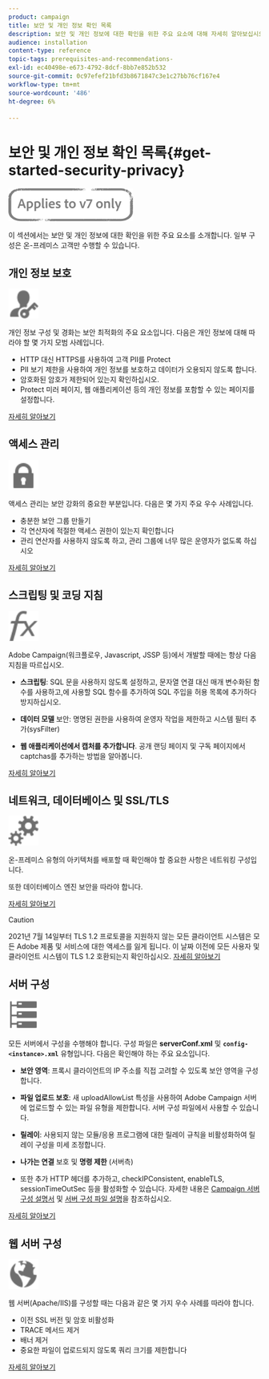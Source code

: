 ```yaml
---
product: campaign
title: 보안 및 개인 정보 확인 목록
description: 보안 및 개인 정보에 대한 확인을 위한 주요 요소에 대해 자세히 알아보십시오.
audience: installation
content-type: reference
topic-tags: prerequisites-and-recommendations-
exl-id: ec40498e-e673-4792-8dcf-8bb7e852b532
source-git-commit: 0c97efef21bfd3b8671847c3e1c27bb76cf167e4
workflow-type: tm+mt
source-wordcount: '486'
ht-degree: 6%

---
```


# 보안 및 개인 정보 확인 목록{#get-started-security-privacy}

![](../../assets/v7-only.svg)

이 섹션에서는 보안 및 개인 정보에 대한 확인을 위한 주요 요소를 소개합니다. 일부 구성은 온-프레미스 고객만 수행할 수 있습니다.

## 개인 정보 보호

<img src="assets/do-not-localize/icon_privacy.svg" width="60px">

개인 정보 구성 및 경화는 보안 최적화의 주요 요소입니다. 다음은 개인 정보에 대해 따라야 할 몇 가지 모범 사례입니다.

* HTTP 대신 HTTPS를 사용하여 고객 PII를 Protect
* PII 보기 제한을 사용하여 개인 정보를 보호하고 데이터가 오용되지 않도록 합니다.
* 암호화된 암호가 제한되어 있는지 확인하십시오.
* Protect 미러 페이지, 웹 애플리케이션 등의 개인 정보를 포함할 수 있는 페이지를 설정합니다.

[자세히 알아보기](../../installation/using/privacy.md)

## 액세스 관리

<img src="assets/do-not-localize/icon_access.svg" width="60px">

액세스 관리는 보안 강화의 중요한 부분입니다. 다음은 몇 가지 주요 우수 사례입니다.

* 충분한 보안 그룹 만들기
* 각 연산자에 적절한 액세스 권한이 있는지 확인합니다
* 관리 연산자를 사용하지 않도록 하고, 관리 그룹에 너무 많은 운영자가 없도록 하십시오

[자세히 알아보기](../../installation/using/access-management.md)

## 스크립팅 및 코딩 지침

<img src="assets/do-not-localize/icon_scripting.svg" width="60px">

Adobe Campaign(워크플로우, Javascript, JSSP 등)에서 개발할 때에는 항상 다음 지침을 따르십시오.

* **스크립팅**: SQL 문을 사용하지 않도록 설정하고, 문자열 연결 대신 매개 변수화된 함수를 사용하고,에 사용할 SQL 함수를 추가하여 SQL 주입을 허용 목록에 추가하다 방지하십시오.

* **데이터 모델** 보안: 명명된 권한을 사용하여 운영자 작업을 제한하고 시스템 필터 추가(sysFilter)

* **웹 애플리케이션에서 캡처를 추가합니다**. 공개 랜딩 페이지 및 구독 페이지에서 captchas를 추가하는 방법을 알아봅니다.

[자세히 알아보기](../../installation/using/scripting-coding-guidelines.md)

## 네트워크, 데이터베이스 및 SSL/TLS

<img src="assets/do-not-localize/icon_network.svg" width="60px">

온-프레미스 유형의 아키텍처를 배포할 때 확인해야 할 중요한 사항은 네트워킹 구성입니다.

또한 데이터베이스 엔진 보안을 따라야 합니다.

[자세히 알아보기](../../installation/using/network-database.md)

>[!CAUTION]
>
>2021년 7월 14일부터 TLS 1.2 프로토콜을 지원하지 않는 모든 클라이언트 시스템은 모든 Adobe 제품 및 서비스에 대한 액세스를 잃게 됩니다. 이 날짜 이전에 모든 사용자 및 클라이언트 시스템이 TLS 1.2 호환되는지 확인하십시오. [자세히 알아보기](https://helpx.adobe.com/x-productkb/multi/eol-tls-support.html)

## 서버 구성

<img src="assets/do-not-localize/icon_server.svg" width="60px">

모든 서버에서 구성을 수행해야 합니다. 구성 파일은 **serverConf.xml** 및 **`config-<instance>.xml`** 유형입니다. 다음은 확인해야 하는 주요 요소입니다.

* **보안 영역**: 프록시 클라이언트의 IP 주소를 직접 고려할 수 있도록 보안 영역을 구성합니다.

* **파일 업로드 보호**: 새 uploadAllowList 특성을 사용하여 Adobe Campaign 서버에 업로드할 수 있는 파일 유형을 제한합니다. 서버 구성 파일에서 사용할 수 있습니다.

* **릴레이**: 사용되지 않는 모듈/응용 프로그램에 대한 릴레이 규칙을 비활성화하여 릴레이 구성을 미세 조정합니다.

* **나가는 연결** 보호 및  **명령 제한** (서버측)

* 또한 추가 HTTP 헤더를 추가하고, checkIPConsistent, enableTLS, sessionTimeOutSec 등을 활성화할 수 있습니다. 자세한 내용은 [Campaign 서버 구성 설명서](../../installation/using/configuring-campaign-server.md) 및 [서버 구성 파일 설명](../../installation/using/the-server-configuration-file.md)을 참조하십시오.

[자세히 알아보기](../../installation/using/server-configuration.md)

## 웹 서버 구성

<img src="assets/do-not-localize/icon_web.svg" width="60px">

웹 서버(Apache/IIS)를 구성할 때는 다음과 같은 몇 가지 우수 사례를 따라야 합니다.

* 이전 SSL 버전 및 암호 비활성화
* TRACE 메서드 제거
* 배너 제거
* 중요한 파일이 업로드되지 않도록 쿼리 크기를 제한합니다

[자세히 알아보기](../../installation/using/web-server-configuration.md)
